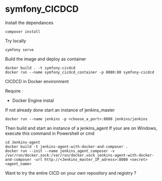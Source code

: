 # symfony_CICDCD

Install the dependances
```
composer install
```

Try locally
```
symfony serve
```

Build the image and deploy as container
```
docker build . -t symfony-cicdcd
docker run --name symfony_cicdcd_container -p 8080:80 symfony-cicdcd
```

CICDCD in Docker environment

Require :
- Docker Engine instal

If not already done start an instance of jenkins_master
```
docker run --name jenkins -p <choose_a_port>:8080 jenkins/jenkins
```

Then build and start an instance of a jenkins_agent
If your are on Windows, execute this command in Powershell or cmd
```
cd Jenkins-agent
docker build -t jenkins-agent-with-docker-and-composer .
docker run --init --name jenkins_agent_composer -v /var/run/docker.sock:/var/run/docker.sock jenkins-agent-with-docker-and-composer -url http://<Jenkins_master_IP_adress>:8080 <secret> <agent_name>
```

Want to try the entire CICD on your own repository and registry ?